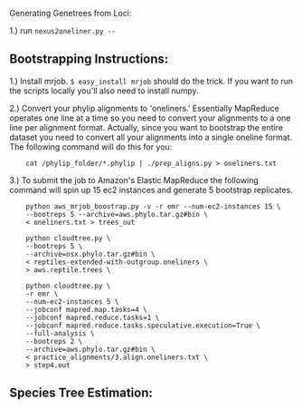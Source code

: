 Generating Genetrees from Loci:

1.) run `nexus2oneliner.py -- `

Bootstrapping Instructions:
---------------------------

1.) Install mrjob. `$ easy_install mrjob` should do the trick. If you want to run the scripts locally you'll also need to install numpy. 

2.) Convert your phylip alignments to 'oneliners.' Essentially MapReduce operates one line at a time so you need to convert your alignments to a one line per alignment format. Actually, since you want to bootstrap the entire dataset you need to convert all your alignments into a single oneline format. The following command will do this for you:

        cat /phylip_folder/*.phylip | ./prep_aligns.py > oneliners.txt

3.) To submit the job to Amazon's Elastic MapReduce the following command will spin up 15 ec2 instances and generate 5 bootstrap replicates.

        python aws_mrjob_boostrap.py -v -r emr --num-ec2-instances 15 \
        --bootreps 5 --archive=aws.phylo.tar.gz#bin \
        < oneliners.txt > trees_out

        python cloudtree.py \
        --bootreps 5 \
        --archive=osx.phylo.tar.gz#bin \
        < reptiles-extended-with-outgroup.oneliners \
        > aws.reptile.trees \

        python cloudtree.py \
        -r emr \
        --num-ec2-instances 5 \
        --jobconf mapred.map.tasks=4 \
        --jobconf mapred.reduce.tasks=1 \
        --jobconf mapred.reduce.tasks.speculative.execution=True \
        --full-analysis \
        --bootreps 2 \
        --archive=aws.phylo.tar.gz#bin \
        < practice_alignments/3.align.oneliners.txt \
        > step4.out

Species Tree Estimation:
-----------------------



